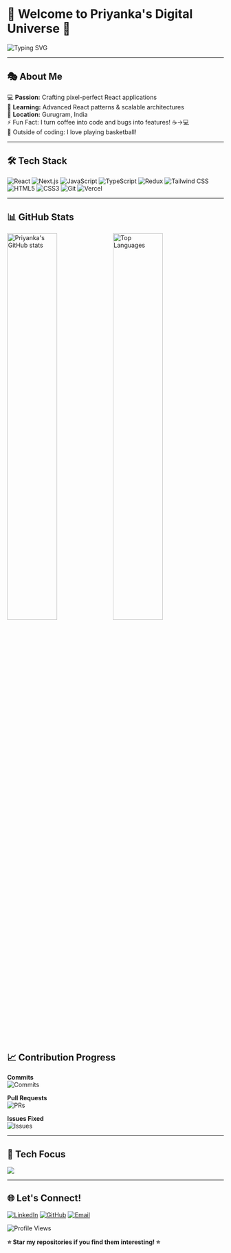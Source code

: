 # 🌟 Welcome to Priyanka's Digital Universe 🌟

<img src="https://readme-typing-svg.herokuapp.com?font=Fira+Code&size=32&duration=3000&pause=1000&color=FF6B9D&width=700&lines=Hello+World!+I'm+Priyanka+%F0%9F%91%8B;Frontend+React+Developer+%F0%9F%9A%80;Building+Amazing+User+Experiences+%E2%9C%A8" alt="Typing SVG" />

---

## 🎭 About Me

💻 **Passion:** Crafting pixel-perfect React applications  
🌱 **Learning:** Advanced React patterns & scalable architectures  
📍 **Location:** Gurugram, India  
⚡ Fun Fact: I turn coffee into code and bugs into features! ☕→💻<br>
🏀 Outside of coding: I love playing basketball!


---

## 🛠️ Tech Stack

![React](https://img.shields.io/badge/React-20232A?style=for-the-badge&logo=react&logoColor=61DAFB)
![Next.js](https://img.shields.io/badge/Next.js-000000?style=for-the-badge&logo=nextdotjs&logoColor=white)
![JavaScript](https://img.shields.io/badge/JavaScript-F7DF1E?style=for-the-badge&logo=javascript&logoColor=black)
![TypeScript](https://img.shields.io/badge/TypeScript-007ACC?style=for-the-badge&logo=typescript&logoColor=white)
![Redux](https://img.shields.io/badge/Redux-593D88?style=for-the-badge&logo=redux&logoColor=white)
![Tailwind CSS](https://img.shields.io/badge/Tailwind_CSS-38B2AC?style=for-the-badge&logo=tailwind-css&logoColor=white)
![HTML5](https://img.shields.io/badge/HTML5-E34F26?style=for-the-badge&logo=html5&logoColor=white)
![CSS3](https://img.shields.io/badge/CSS3-1572B6?style=for-the-badge&logo=css3&logoColor=white)
![Git](https://img.shields.io/badge/Git-F05032?style=for-the-badge&logo=git&logoColor=white)
![Vercel](https://img.shields.io/badge/Vercel-000000?style=for-the-badge&logo=vercel&logoColor=white)

---

## 📊 GitHub Stats

<img 
  src="https://github-readme-stats.vercel.app/api?username=priyankabedwal777&show_icons=true&theme=radical&hide_rank=true&hide_border=true&bg_color=0D1117&title_color=0ea5a4&icon_color=0ea5a4&text_color=FFF" 
  width="48%" 
  alt="Priyanka's GitHub stats"
/>
<img 
  src="https://github-readme-stats.vercel.app/api/top-langs/?username=priyankabedwal777&layout=compact&theme=radical&hide_border=true&bg_color=0D1117&title_color=0ea5a4&text_color=FFF&hide=c,cpp,java,python,php,ruby,go,rust,kotlin,scala,shell&langs_count=6&custom_title=Most%20Used%20Tech%20Stack" 
  width="48%" 
  alt="Top Languages"
/>


## 📈 Contribution Progress

**Commits**  
![Commits](https://progress-bar.dev/50/?title=50%&width=400&color=0ea5a4)

**Pull Requests**  
![PRs](https://progress-bar.dev/60/?title=60%&width=400&color=ff6b9d)

**Issues Fixed**  
![Issues](https://progress-bar.dev/1/?title=1%&width=400&color=facc15)


---

## 🧠 Tech Focus

<img src="https://skillicons.dev/icons?i=javascript,react,nextjs,typescript,html,css,redux,tailwind,git,vercel" />

---

## 🌐 Let's Connect!

[![LinkedIn](https://img.shields.io/badge/LinkedIn-0077B5?style=for-the-badge&logo=linkedin&logoColor=white)](https://www.linkedin.com/in/priyanka-bedwal-6a66a4281/)
[![GitHub](https://img.shields.io/badge/GitHub-100000?style=for-the-badge&logo=github&logoColor=white)](https://github.com/priyankabedwal777)
[![Email](https://img.shields.io/badge/Email-D14836?style=for-the-badge&logo=gmail&logoColor=white)](mailto:priyankabedwal.work@gmail.com)

<img src="https://komarev.com/ghpvc/?username=priyankabedwal777&label=Profile%20Views&color=FF6B9D&style=for-the-badge" alt="Profile Views" />

**⭐ Star my repositories if you find them interesting! ⭐**

</div>
